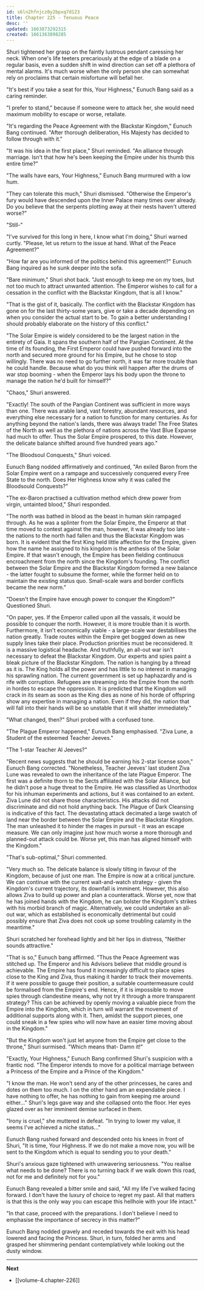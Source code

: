 ```yaml
---
id: s6ln2hfnjcz0y2bpxq7d123
title: Chapter 225 - Tenuous Peace
desc: ''
updated: 1663873292315
created: 1661363898285
---
```


Shuri tightened her grasp on the faintly lustrous pendant caressing her neck. When one's life teeters precariously at the edge of a blade on a regular basis, even a sudden shift in wind direction can set off a plethora of mental alarms. It's much worse when the only person she can somewhat rely on proclaims that certain misfortune will befall her.

"It's best if you take a seat for this, Your Highness," Eunuch Bang said as a caring reminder.

"I prefer to stand," because if someone were to attack her, she would need maximum mobility to escape or worse, retaliate.

"It's regarding the Peace Agreement with the Blackstar Kingdom," Eunuch Bang continued. "After thorough deliberation, His Majesty has decided to follow through with it."

"It was his idea in the first place," Shuri reminded. "An alliance through marriage. Isn't that how he's been keeping the Empire under his thumb this entire time?"

"The walls have ears, Your Highness," Eunuch Bang murmured with a low hum.

"They can tolerate this much," Shuri dismissed. "Otherwise the Emperor's fury would have descended upon the Inner Palace many times over already. Do you believe that the serpents plotting away at their nests haven't uttered worse?"

"Still-"

"I've survived for this long in here, I know what I'm doing," Shuri warned curtly. "Please, let us return to the issue at hand. What of the Peace Agreement?"

"How far are you informed of the politics behind this agreement?" Eunuch Bang inquired as he sunk deeper into the sofa.

"Bare minimum," Shuri shot back. "Just enough to keep me on my toes, but not too much to attract unwanted attention. The Emperor wishes to call for a cessation in the conflict with the Blackstar Kingdom, that is all I know."

"That is the gist of it, basically. The conflict with the Blackstar Kingdom has gone on for the last thirty-some years, give or take a decade depending on when you consider the actual start to be. To gain a better understanding I should probably elaborate on the history of this conflict."

"The Solar Empire is widely considered to be the largest nation in the entirety of Gaia. It spans the southern half of the Pangian Continent. At the time of its founding, the First Emperor could have pushed forward into the north and secured more ground for his Empire, but he chose to stop willingly. There was no need to go further north, it was far more trouble than he could handle. Because what do you think will happen after the drums of war stop booming - when the Emperor lays his body upon the throne to manage the nation he'd built for himself?"

"Chaos," Shuri answered.

"Exactly! The south of the Pangian Continent was sufficient in more ways than one. There was arable land, vast forestry, abundant resources, and everything else necessary for a nation to function for many centuries. As for anything beyond the nation's lands, there was always trade! The Free States of the North as well as the plethora of nations across the Vast Blue Expanse had much to offer. Thus the Solar Empire prospered, to this date. However, the delicate balance shifted around five hundred years ago."

"The Bloodsoul Conquests," Shuri voiced.

Eunuch Bang nodded affirmatively and continued, "An exiled Baron from the Solar Empire went on a rampage and successively conquered every Free State to the north. Does Her Highness know why it was called the Bloodsould Conquests?"

"The ex-Baron practised a cultivation method which drew power from virgin, untainted blood," Shuri responded.

"The north was bathed in blood as the beast in human skin rampaged through. As he was a splinter from the Solar Empire, the Emperor at that time moved to contest against the man, however, it was already too late - the nations to the north had fallen and thus the Blackstar Kingdom was born. It is evident that the first King held little affection for the Empire, given how the name he assigned to his kingdom is the anthesis of the Solar Empire. If that wasn't enough, the Empire has been fielding continuous encroachment from the north since the Kingdom's founding. The conflict between the Solar Empire and the Blackstar Kingdom formed a new balance - the latter fought to subsume the former, while the former held on to maintain the existing status quo. Small-scale wars and border conflicts became the new norm."

"Doesn't the Empire have enough power to conquer the Kingdom?" Questioned Shuri.

"On paper, yes. If the Emperor called upon all the vassals, it would be possible to conquer the north. However, it is more trouble than it is worth. Furthermore, it isn't economically viable - a large-scale war destabilises the nation greatly. Trade routes within the Empire get bogged down as new supply lines take their place. Production priorities must be reconsidered. It is a massive logistical headache. And truthfully, an all-out war isn't necessary to defeat the Blackstar Kingdom. Our experts and spies paint a bleak picture of the Blackstar Kingdom. The nation is hanging by a thread as it is. The King holds all the power and has little to no interest in managing his sprawling nation. The current government is set up haphazardly and is rife with corruption. Refugees are streaming into the Empire from the north in hordes to escape the oppression. It is predicted that the Kingdom will crack in its seam as soon as the King dies as none of his horde of offspring show any expertise in managing a nation. Even if they did, the nation that will fall into their hands will be so unstable that it will shatter immediately."

"What changed, then?" Shuri probed with a confused tone.

"The Plague Emperor happened," Eunuch Bang emphasised. "Ziva Lune, a Student of the esteemed Teacher Jeeves."

"The 1-star Teacher Al Jeeves?"

"Recent news suggests that he should be earning his 2-star license soon," Eunuch Bang corrected. "Nonetheless, Teacher Jeeves' last student Ziva Lune was revealed to own the inheritance of the late Plague Emperor. The first was a definite thorn to the Sects affiliated with the Solar Alliance, but he didn't pose a huge threat to the Empire. He was classified as Unorthodox for his inhuman experiments and actions, but it was contained to an extent. Ziva Lune did not share those characteristics. His attacks did not discriminate and did not hold anything back. The Plague of Dark Cleansing is indicative of this fact. The devastating attack decimated a large swatch of land near the border between the Solar Empire and the Blackstar Kingdom. The man unleashed it to hinder the mages in pursuit - it was an escape measure. We can only imagine just how much worse a more thorough and planned-out attack could be. Worse yet, this man has aligned himself with the Kingdom."

"That's sub-optimal," Shuri commented.

"Very much so. The delicate balance is slowly tilting in favour of the Kingdom, because of just one man. The Empire is now at a critical juncture. We can continue with the current wait-and-watch strategy - given the Kingdom's current trajectory, its downfall is imminent. However, this also allows Ziva to build up power and plan a counterattack. Worse yet, now that he has joined hands with the Kingdom, he can bolster the Kingdom's strikes with his morbid branch of magic. Alternatively, we could undertake an all-out war, which as established is economically detrimental but could possibly ensure that Ziva does not cook up some troubling calamity in the meantime."

Shuri scratched her forehead lightly and bit her lips in distress, "Neither sounds attractive."

"That is so," Eunuch bang affirmed. "Thus the Peace Agreement was stitched up. The Emperor and his Advisors believe that middle ground is achievable. The Empire has found it increasingly difficult to place spies close to the King and Ziva, thus making it harder to track their movements. If it were possible to gauge their position, a suitable countermeasure could be formalised from the Empire's end. Hence, if it is impossible to move spies through clandestine means, why not try it through a more transparent strategy? This can be achieved by openly moving a valuable piece from the Empire into the Kingdom, which in turn will warrant the movement of additional supports along with it. Then, amidst the support pieces, one could sneak in a few spies who will now have an easier time moving about in the Kingdom."

"But the Kingdom won't just let anyone from the Empire get close to the throne," Shuri surmised. "Which means that- Damn it!"

"Exactly, Your Highness," Eunuch Bang confirmed Shuri's suspicion with a frantic nod. "The Emperor intends to move for a political marriage between a Princess of the Empire and a Prince of the Kingdom."

"I know the man. He won't send any of the other princesses, he cares and dotes on them too much. I on the other hand am an expendable piece. I have nothing to offer, he has nothing to gain from keeping me around either..." Shuri's legs gave way and she collapsed onto the floor. Her eyes glazed over as her imminent demise surfaced in them.

"Irony is cruel," she muttered in defeat. "In trying to lower my value, it seems I've achieved a niche status..."

Eunuch Bang rushed forward and descended onto his knees in front of Shuri, "It is time, Your Highness. If we do not make a move now, you will be sent to the Kingdom which is equal to sending you to your death."

Shuri's anxious gaze tightened with unwavering seriousness. "You realise what needs to be done? There is no turning back if we walk down this road, not for me and definitely not for you."

Eunuch Bang revealed a bitter smile and said, "All my life I've walked facing forward. I don't have the luxury of choice to regret my past. All that matters is that this is the only way you can escape this hellhole with your life intact."

"In that case, proceed with the preparations. I don't believe I need to emphasise the importance of secrecy in this matter?"

Eunuch Bang nodded gravely and receded towards the exit with his head lowered and facing the Princess. Shuri, in turn, folded her arms and grasped her shimmering pendant contemplatively while looking out the dusty window.

____

**Next**
* [[volume-4.chapter-226]]
